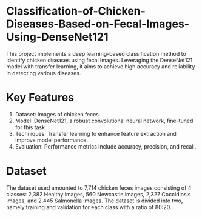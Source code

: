 # Classification-of-Chicken-Diseases-Based-on-Fecal-Images-Using-DenseNet121
This project implements a deep learning-based classification method to identify chicken diseases using fecal images. Leveraging the DenseNet121 model with transfer learning, it aims to achieve high accuracy and reliability in detecting various diseases.
# Key Features
1) Dataset: Images of chicken feces.
2) Model: DenseNet121, a robust convolutional neural network, fine-tuned for this task.
3) Techniques: Transfer learning to enhance feature extraction and improve model performance.
4) Evaluation: Performance metrics include accuracy, precision, and recall.
# Dataset
The dataset used amounted to 7,714 chicken feces images consisting of 4 classes: 2,382 Healthy images, 560 Newcastle images, 2,327 Coccidiosis images, and 2,445 Salmonella images. The dataset is divided into two, namely training and validation for each class with a ratio of 80:20. 
